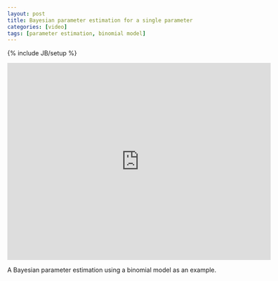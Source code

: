 ```yaml
---
layout: post
title: Bayesian parameter estimation for a single parameter
categories: [video]
tags: [parameter estimation, binomial model]
---
```

{% include JB/setup %}

<iframe width="600" height="450" src="http://www.youtube.com/embed/2_eFIyrOdJc?rel=0" frameborder="0" allowfullscreen></iframe>

A Bayesian parameter estimation using a binomial model as an example.
